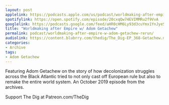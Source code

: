 ```yaml
---
layout: post
applelink: https://podcasts.apple.com/us/podcast/worldmaking-after-empire-w-adom-getachew/id1043245989?i=1000576635053
spotifylink: https://open.spotify.com/episode/20cxqQw74EVIMMRu2f9VvA
googlelink: https://podcasts.google.com/feed/aHR0cHM6Ly93d3cuYmx1YnJyeS5jb20vZmVlZHMvdGhlZGlnLnhtbA/episode/aHR0cHM6Ly90aGVkaWcuYmx1YnJyeS5uZXQvP3A9MjI1MQ?sa=X&ved=0CAUQkfYCahcKEwi44f7r1b-AAxUAAAAAHQAAAAAQNg
title: "Worldmaking after Empire w/ Adom Getachew"
permalink: podcast/worldmaking-after-empire-w-adom-getachew-rerun/
audiolink: https://content.blubrry.com/thedig/The_Dig-EP_368-Getachew.mp3
categories:
- Archive
tags:
- Adom Getachew
---
```

Featuring Adom Getachew on the story of how decolonization struggles across the Black Atlantic tried to not only cast off European rule but also to remake the entire world system. An October 2019 episode from the archives.

Support The Dig at Patreon.com/TheDig
